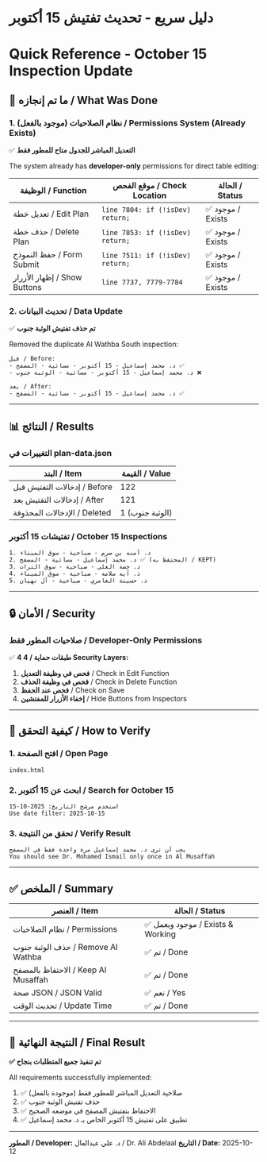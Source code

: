 # دليل سريع - تحديث تفتيش 15 أكتوبر
# Quick Reference - October 15 Inspection Update

## 🎯 ما تم إنجازه / What Was Done

### 1. نظام الصلاحيات (موجود بالفعل) / Permissions System (Already Exists)

✅ **التعديل المباشر للجدول متاح للمطور فقط**

The system already has **developer-only** permissions for direct table editing:

| الوظيفة / Function | موقع الفحص / Check Location | الحالة / Status |
|-------------------|----------------------------|-----------------|
| تعديل خطة / Edit Plan | `line 7804: if (!isDev) return;` | ✅ موجود / Exists |
| حذف خطة / Delete Plan | `line 7853: if (!isDev) return;` | ✅ موجود / Exists |
| حفظ النموذج / Form Submit | `line 7511: if (!isDev) return;` | ✅ موجود / Exists |
| إظهار الأزرار / Show Buttons | `line 7737, 7779-7784` | ✅ موجود / Exists |

### 2. تحديث البيانات / Data Update

✅ **تم حذف تفتيش الوثبة جنوب**

Removed the duplicate Al Wathba South inspection:

```
قبل / Before:
- د. محمد إسماعيل - 15 أكتوبر - مسائية - المصفح ✅
- د. محمد إسماعيل - 15 أكتوبر - مسائية - الوثبة جنوب ❌

بعد / After:
- د. محمد إسماعيل - 15 أكتوبر - مسائية - المصفح ✅
```

---

## 📊 النتائج / Results

### التغييرات في plan-data.json

| البند / Item | القيمة / Value |
|-------------|---------------|
| إدخالات التفتيش قبل / Before | 122 |
| إدخالات التفتيش بعد / After | 121 |
| الإدخالات المحذوفة / Deleted | 1 (الوثبة جنوب) |

### تفتيشات 15 أكتوبر / October 15 Inspections

```
1. د. آمنه بن صرم - صباحية - سوق الميناء
2. د. محمد إسماعيل - مسائية - المصفح ✅ (المحتفظ به / KEPT)
3. د. حصة العلي - صباحية - سوق التراث
4. د. آيه سلامة - صباحية - سوق الميناء
5. د. حسينة العامري - صباحية - آل نهيان
```

---

## 🔒 الأمان / Security

### صلاحيات المطور فقط / Developer-Only Permissions

✅ **4 طبقات حماية / 4 Security Layers:**

1. **فحص في وظيفة التعديل** / Check in Edit Function
2. **فحص في وظيفة الحذف** / Check in Delete Function
3. **فحص عند الحفظ** / Check on Save
4. **إخفاء الأزرار للمفتشين** / Hide Buttons from Inspectors

---

## 📝 كيفية التحقق / How to Verify

### 1. افتح الصفحة / Open Page
```
index.html
```

### 2. ابحث عن 15 أكتوبر / Search for October 15
```
استخدم مرشح التاريخ: 2025-10-15
Use date filter: 2025-10-15
```

### 3. تحقق من النتيجة / Verify Result
```
يجب أن ترى د. محمد إسماعيل مرة واحدة فقط في المصفح
You should see Dr. Mohamed Ismail only once in Al Musaffah
```

---

## ✅ الملخص / Summary

| العنصر / Item | الحالة / Status |
|--------------|----------------|
| نظام الصلاحيات / Permissions | ✅ موجود ويعمل / Exists & Working |
| حذف الوثبة جنوب / Remove Al Wathba | ✅ تم / Done |
| الاحتفاظ بالمصفح / Keep Al Musaffah | ✅ تم / Done |
| صحة JSON / JSON Valid | ✅ نعم / Yes |
| تحديث الوقت / Update Time | ✅ تم / Done |

---

## 🎉 النتيجة النهائية / Final Result

**✅ تم تنفيذ جميع المتطلبات بنجاح**

All requirements successfully implemented:

1. ✅ صلاحية التعديل المباشر للمطور فقط (موجودة بالفعل)
2. ✅ حذف تفتيش الوثبة جنوب
3. ✅ الاحتفاظ بتفتيش المصفح في موضعه الصحيح
4. ✅ تطبيق على تفتيش 15 أكتوبر الخاص بـ د. محمد إسماعيل

---

**المطور / Developer:** د. علي عبدالعال / Dr. Ali Abdelaal
**التاريخ / Date:** 2025-10-12
